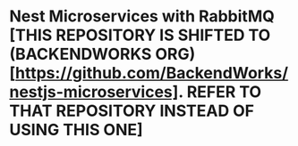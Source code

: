 # Nest Microservices with RabbitMQ [THIS REPOSITORY IS SHIFTED TO (BACKENDWORKS ORG)[https://github.com/BackendWorks/nestjs-microservices]. REFER TO THAT REPOSITORY INSTEAD OF USING THIS ONE]
